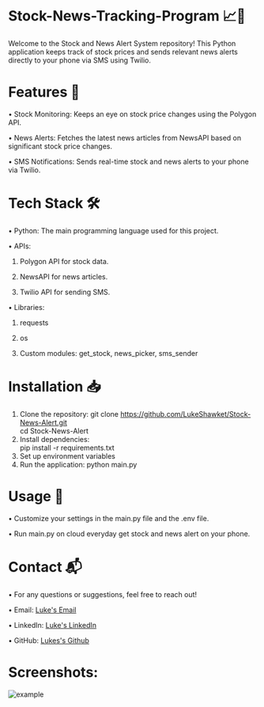 # Stock-News-Tracking-Program 📈📰
Welcome to the Stock and News Alert System repository! This Python application keeps track of stock prices and sends relevant news alerts directly to your phone via SMS using Twilio.    
# Features 🌟
• Stock Monitoring: Keeps an eye on stock price changes using the Polygon API.

• News Alerts: Fetches the latest news articles from NewsAPI based on significant stock price changes.

• SMS Notifications: Sends real-time stock and news alerts to your phone via Twilio.

# Tech Stack 🛠️
• Python: The main programming language used for this project.

• APIs:

  1. Polygon API for stock data.

  2. NewsAPI for news articles.

  3. Twilio API for sending SMS.

• Libraries:

  1. requests

  2. os

  3. Custom modules: get_stock, news_picker, sms_sender

# Installation 📥    
1. Clone the repository:
   git clone https://github.com/LukeShawket/Stock-News-Alert.git    
  cd Stock-News-Alert
2. Install dependencies:    
   pip install -r requirements.txt    
3. Set up environment variables    
4. Run the application:
   python main.py
# Usage 🚀
• Customize your settings in the main.py file and the .env file.

• Run main.py on cloud everyday get stock and news alert on your phone.

# Contact 📬
• For any questions or suggestions, feel free to reach out!

• Email: [Luke's Email](lukeshawket@outlook.com)

• LinkedIn: [Luke's LinkedIn](https://www.linkedin.com/in/luke-shawket-09206b321/)

• GitHub: [Lukes's Github](https://github.com/LukeShawket)

# Screenshots:
![example](https://github.com/user-attachments/assets/93a668bc-c609-498b-b5b7-4838a140f33f)
   
